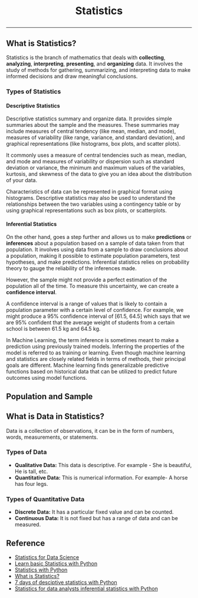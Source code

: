 # <p align="center"> Statistics </p>
---
## What is Statistics?
Statistics is the branch of mathematics that deals with **collecting**, **analyzing**, **interpreting**, **presenting**, and **organizing** data. It involves the study of methods for gathering, summarizing, and interpreting data to make informed decisions and draw meaningful conclusions.

### Types of Statistics
#### Descriptive Statistics
Descriptive statistics summary and organize data. It provides simple summaries about the sample and the measures. These summaries may include measures of central tendency (like mean, median, and mode), measures of variability (like range, variance, and standard deviation), and graphical representations (like histograms, box plots, and scatter plots).

It commonly uses a measure of central tendencies such as mean, median, and mode and measures of variability or dispersion such as standard deviation or variance, the minimum and maximum values of the variables, kurtosis, and skewness of the data to give you an idea about the distribution of your data.

Characteristics of data can be represented in graphical format using histograms. Descriptive statistics may also be used to understand the relationships between the two variables using a contingency table or by using graphical representations such as box plots, or scatterplots.

#### Inferential Statistics
On the other hand, goes a step further and allows us to make **predictions** or **inferences** about a population based on a sample of data taken from that population. It involves using data from a sample to draw conclusions about a population, making it possible to estimate population parameters, test hypotheses, and make predictions. Inferential statistics relies on probability theory to gauge the reliability of the inferences made.

However, the sample might not provide a perfect estimation of the population all of the time. To measure this uncertainty, we can create a **confidence interval**.

A confidence interval is a range of values that is likely to contain a population parameter with a certain level of confidence. For example, we might produce a 95% confidence interval of [61.5, 64.5] which says that we are 95% confident that the average weight of students from a certain school is between 61.5 kg and 64.5 kg.

In Machine Learning, the term inference is sometimes meant to make a prediction using previously trained models. Inferring the properties of the model is referred to as training or learning. Even though machine learning and statistics are closely related fields in terms of methods, their principal goals are different. Machine learning finds generalizable predictive functions based on historical data that can be utilized to predict future outcomes using model functions.

## Population and Sample

## What is Data in Statistics?
Data is a collection of observations, it can be in the form of numbers, words, measurements, or statements.
### Types of Data
* **Qualitative Data:** This data is descriptive. For example - She is beautiful, He is tall, etc.
* **Quantitative Data:** This is numerical information. For example- A horse has four legs.
### Types of Quantitative Data
* **Discrete Data:** It has a particular fixed value and can be counted.
* **Continuous Data:** It is not fixed but has a range of data and can be measured.

## Reference
* [Statistics for Data Science](https://www.geeksforgeeks.org/statistics-for-data-science/)
* [Learn basic Statistics with Python](https://medium.com/@skhans/learn-basic-statistics-with-python-cc0f45275929)
* [Statistics with Python](https://kelvincheng-ds.medium.com/statistics-with-python-739f46f4d71e)
* [What is Statistics?](https://medium.com/@madhuri15/7-days-of-statistics-for-data-science-day-01-what-is-statistics-28ccc82c6a4f)
* [7 days of desciptive statistics with Python](https://medium.com/data-bistrot/7-days-of-descriptive-statistics-with-python-8c064e31eef9)
* [Statistics for data analysts inferential statistics with Python](https://medium.com/codex/statistics-for-data-analysts-inferential-statistics-with-python-de8b7f49cfa)
